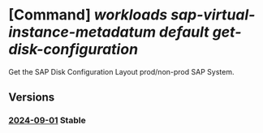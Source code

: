 # [Command] _workloads sap-virtual-instance-metadatum default get-disk-configuration_

Get the SAP Disk Configuration Layout prod/non-prod SAP System.

## Versions

### [2024-09-01](/Resources/mgmt-plane/L3N1YnNjcmlwdGlvbnMve30vcHJvdmlkZXJzL21pY3Jvc29mdC53b3JrbG9hZHMvbG9jYXRpb25zL3t9L3NhcHZpcnR1YWxpbnN0YW5jZW1ldGFkYXRhL2RlZmF1bHQvZ2V0ZGlza2NvbmZpZ3VyYXRpb25z/2024-09-01.xml) **Stable**

<!-- mgmt-plane /subscriptions/{}/providers/microsoft.workloads/locations/{}/sapvirtualinstancemetadata/default/getdiskconfigurations 2024-09-01 -->
